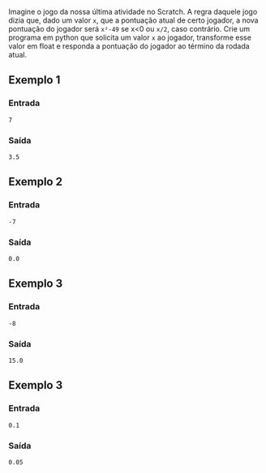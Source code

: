 Imagine o jogo da nossa última atividade no Scratch. A regra daquele jogo dizia que, dado um valor `x`, que a pontuação atual de certo jogador, a nova pontuação do jogador será `x²-49` se x<0 ou `x/2`, caso contrário. Crie um programa em python que solicita um valor `x` ao jogador, transforme esse valor em float e responda a pontuação do jogador ao término da rodada atual.

## Exemplo 1
### Entrada
```console?lang=python&prompt=>>>
7
```
### Saída
```console?lang=python&prompt=>>>
3.5
```

## Exemplo 2
### Entrada
```console?lang=python&prompt=>>>
-7
```
### Saída
```console?lang=python&prompt=>>>
0.0
```

## Exemplo 3
### Entrada
```console?lang=python&prompt=>>>
-8
```
### Saída
```console?lang=python&prompt=>>>
15.0
```

## Exemplo 3
### Entrada
```console?lang=python&prompt=>>>
0.1
```
### Saída
```console?lang=python&prompt=>>>
0.05
```